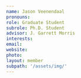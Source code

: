```yaml
---
name: Jason Veenendaal
pronouns: 
role: Graduate Student
subrole: Ph.D. Student
advisor: J. Garrett Morris
interests:
email:
website:
photo: 
layout: member
subpath: '/assets/img/'
---
```

<!-- Write anything else here and it will be printed. -->
